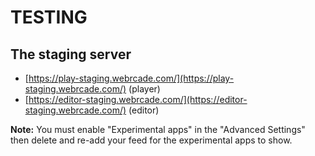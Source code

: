 # TESTING

## The staging server

- [https://play-staging.webrcade.com/](https://play-staging.webrcade.com/) (player)
- [https://editor-staging.webrcade.com/](https://editor-staging.webrcade.com/) (editor)

**Note:** You must enable "Experimental apps" in the "Advanced Settings" then delete and re-add your feed for the experimental apps to show.
